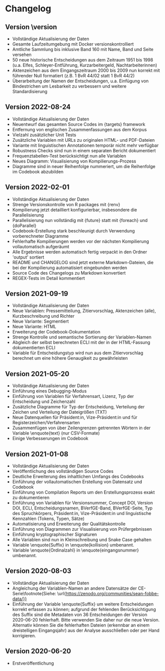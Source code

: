 # Changelog



## Version \version

- Vollständige Aktualisierung der Daten
- Gesamte Laufzeitumgebung mit Docker versionskontrolliert
- Amtliche Sammlung bis inklusive Band 160 mit Name, Band und Seite versehen
- 50 neue historische Entscheidungen aus dem Zeitraum 1951 bis 1998 (u.a. Elfes, Schleyer-Entführung, Kurzarbeitergeld, Nachtarbeiterinnen)
- Aktenzeichen aus dem Eingangszeitraum 2000 bis 2009 nun korrekt mit führender Null formatiert (z.B. 1 BvR 44/02 statt 1 BvR 44/2)
- Überarbeitung der Namen der Entscheidungen, u.a. Einfügung von Bindestrichen um Lesbarkeit zu verbessern und weitere Standardisierung



## Version 2022-08-24



- Vollständige Aktualisierung der Daten
- Neuentwurf das gesamten Source Codes im {targets} framework
- Entfernung von englischen Zusammenfassungen aus dem Korpus
- Vielzahl zusätzlicher Unit Tests
- Zusätzliche Variablen mit URLs zu originalen HTML- und PDF-Dateien
- Variante mit linguistischen Annotationen temporär nicht mehr verfügbar
- Robustness Checks sind nun in einem separaten Bericht dokumentiert
- Frequenztabellen-Test berücksichtigt nun alle Variablen
- Neues Diagramm: Visualisierung von Kompilierungs-Prozess
- Diagramme sind in neuer Reihenfolge nummeriert, um die Reihenfolge im Codebook abzubilden




## Version 2022-02-01

- Vollständige Aktualisierung der Daten
- Strenge Versionskontrolle von R packages mit {renv}
- Kompilierung jetzt detailliert konfigurierbar, insbesondere die Parallelisierung
- Parallelisierung nun vollständig mit {future} statt mit {foreach} und {doParallel}
- Codebook-Erstellung stark beschleunigt durch Verwendung vorberechneter Diagramme
- Fehlerhafte Kompilierungen werden vor der nächsten Kompilierung vollautomatisch aufgeräumt
- Alle Ergebnisse werden automatisch fertig verpackt in den Ordner 'output' sortiert
- README und CHANGELOG sind jetzt externe Markdown-Dateien, die bei der Kompilierung automatisiert eingebunden werden
- Source Code des Changelogs zu Markdown konvertiert
- REGEX-Tests im Detail kommentiert


## Version 2021-09-19
 
- Vollständige Aktualisierung der Daten
- Neue Variablen: Pressemitteilung, Zitiervorschlag, Aktenzeichen (alle), Kurzbeschreibung und Richter
- Neue Variante: Segmentiert
- Neue Variante: HTML
- Erweiterung der Codebook-Dokumentation
- Strenge Kontrolle und semantische Sortierung der Variablen-Namen
- Abgleich der selbst berechneten ECLI mit der in der HTML-Fassung dokumentierten ECLI
- Variable für Entscheidungstyp wird nun aus dem Zitiervorschlag berechnet um eine höhere Genaugikeit zu gewährleisten
 
## Version 2021-05-20

- Vollständige Aktualisierung der Daten
- Einführung eines Debugging-Modus
- Einführung von Variablen für Verfahrensart, Lizenz, Typ der Entscheidung und Zeichenzahl
- Zusätzliche Diagramme für Typ der Entscheidung, Verteilung der Zeichen und Verteilung der Dateigrößen (TXT)
- Neue Datenquellen für Präsident:in, Vize-Präsident:in und für Registerzeichen/Verfahrensarten
- Zusammenfügen von über Zeilengrenzen getrennten Wörtern in der Variable \enquote{text} (nur CSV-Formate)
- Einige Verbesserungen im Codebook

## Version 2021-01-08
 
- Vollständige Aktualisierung der Daten
- Veröffentlichung des vollständigen Source Codes
- Deutliche Erweiterung des inhaltlichen Umfangs des Codebooks
- Einführung der vollautomatischen Erstellung von Datensatz und Codebook
- Einführung von Compilation Reports um den Erstellungsprozess exakt zu dokumentieren
- Einführung von Variablen für Versionsnummer, Concept DOI, Version DOI, ECLI, Entscheidungsnamen, BVerfGE-Band, BVerfGE-Seite, Typ des Spruchkörpers, Präsident:in, Vize-Präsident:in und linguistische Kennzahlen (Tokens, Typen, Sätze)
- Automatisierung und Erweiterung der Qualitätskontrolle
- Einführung von Diagrammen zur Visualisierung von Prüfergebnissen
- Einführung kryptographischer Signaturen
- Alle Variablen sind nun in Kleinschreibung und Snake Case gehalten
- Variable \enquote{Suffix} in \enquote{kollision} umbenannt.
- Variable \enquote{Ordinalzahl} in \enquote{eingangsnummer} umbenannt.
 
## Version 2020-08-03

- Vollständige Aktualisierung der Daten
- Angleichung der Variablen-Namen an andere Datensätze der CE-Serie\footnote{Siehe: \url{https://zenodo.org/communities/sean-fobbe-data/}}
- Einführung der Variable \enquote{Suffix} um weitere Entscheidungen korrekt erfassen zu können; aufgrund der fehlenden Berücksichtigung des Suffix sind die Metadaten von 36 Entscheidungen der Version 2020-06-20 fehlerhaft. Bitte verwenden Sie daher nur die neue Version. Alternativ können Sie die fehlerhaften Dateien (erkennbar an einem dreistelligen Eingangsjahr) aus der Analyse ausschließen oder per Hand korrigieren.

 
## Version 2020-06-20

- Erstveröffentlichung
